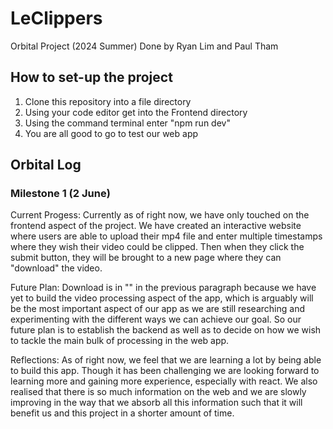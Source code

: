 # LeClippers

Orbital Project (2024 Summer)
Done by Ryan Lim and Paul Tham

## How to set-up the project

1. Clone this repository into a file directory
2. Using your code editor get into the Frontend directory
3. Using the command terminal enter "npm run dev"
4. You are all good to go to test our web app

## Orbital Log

### Milestone 1 (2 June)

Current Progess:
Currently as of right now, we have only touched on the frontend aspect of the project. We have created an interactive website where users are able to upload their mp4 file and enter multiple timestamps where they wish their video could be clipped. Then when they click the submit button, they will be brought to a new page where they can "download" the video.

Future Plan:
Download is in "" in the previous paragraph because we have yet to build the video processing aspect of the app, which is arguably will be the most important aspect of our app as we are still researching and experimenting with the different ways we can achieve our goal. So our future plan is to establish the backend as well as to decide on how we wish to tackle the main bulk of processing in the web app.

Reflections:
As of right now, we feel that we are learning a lot by being able to build this app. Though it has been challenging we are looking forward to learning more and gaining more experience, especially with react. We also realised that there is so much information on the web and we are slowly improving in the way that we absorb all this information such that it will benefit us and this project in a shorter amount of time.
